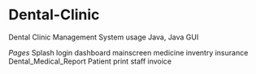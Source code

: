 # Dental-Clinic
Dental Clinic Management System usage Java, Java GUI

_Pages_
Splash
login
dashboard
mainscreen
medicine inventry
insurance
Dental_Medical_Report
Patient
print
staff
invoice
